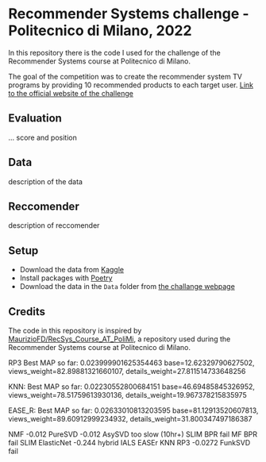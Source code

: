 # Recommender Systems challenge - Politecnico di Milano, 2022
In this repository there is the code I used for the challenge of the Recommender Systems course at Politecnico di Milano.

The goal of the competition was to create the recommender system TV programs by providing 10 recommended products to each target user.
[Link to the official website of the challenge](https://www.kaggle.com/competitions/recommender-system-2022-challenge-polimi)

## Evaluation
... score and position

## Data
description of the data

## Reccomender
description of reccomender

## Setup
- Download the data from [Kaggle](https://www.kaggle.com/competitions/recommender-system-2022-challenge-polimi/data)
- Install packages with [Poetry](https://python-poetry.org/docs/basic-usage/#installing-dependencies)
- Download the data in the `Data` folder from [the challange webpage](https://www.kaggle.com/competitions/recommender-system-2022-challenge-polimi/data)

## Credits
The code in this repository is inspired by [MaurizioFD/RecSys_Course_AT_PoliMi](https://github.com/MaurizioFD/RecSys_Course_AT_PoliMi), a repository used during the Recommender Systems course at Politecnico di Milano.


RP3 Best MAP so far: 0.023999901625354463
base=12.62329790627502, views_weight=82.89881321660107, details_weight=27.811514733648256

KNN: Best MAP so far: 0.02230552800684151
base=46.69485845326952, views_weight=78.51759613930136, details_weight=19.967378215835975

EASE_R: Best MAP so far: 0.02633010813203595
base=81.12913520607813, views_weight=89.60912999234932, details_weight=31.800347497186387


NMF -0.012
PureSVD -0.012
AsySVD too slow (10hr+)
SLIM BPR fail
MF BPR fail
SLIM ElasticNet -0.244
hybrid IALS EASEr KNN RP3 -0.0272
FunkSVD fail
